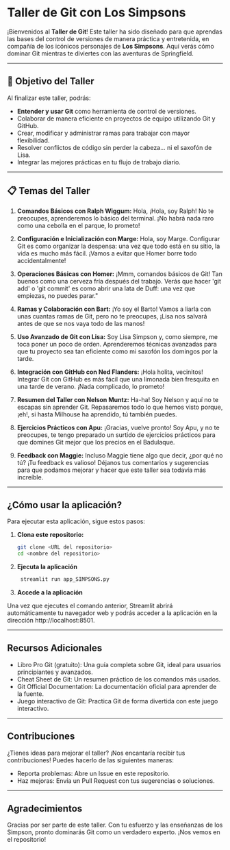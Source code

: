 # Taller de Git con Los Simpsons

¡Bienvenidos al **Taller de Git**! Este taller ha sido diseñado para que aprendas las bases del control de versiones de manera práctica y entretenida, en compañía de los icónicos personajes de **Los Simpsons**. Aquí verás cómo dominar Git mientras te diviertes con las aventuras de Springfield.

---

## 🎯 **Objetivo del Taller**

Al finalizar este taller, podrás:

- **Entender y usar Git** como herramienta de control de versiones.
- Colaborar de manera eficiente en proyectos de equipo utilizando Git y GitHub.
- Crear, modificar y administrar ramas para trabajar con mayor flexibilidad.
- Resolver conflictos de código sin perder la cabeza... ni el saxofón de Lisa.
- Integrar las mejores prácticas en tu flujo de trabajo diario.

---

## 📋 **Temas del Taller**

1. **Comandos Básicos con Ralph Wiggum:** Hola, ¡Hola, soy Ralph! No te preocupes, aprenderemos lo básico del terminal. ¡No habrá nada raro como una cebolla en el parque, lo prometo!

2. **Configuración e Inicialización con Marge:** Hola, soy Marge. Configurar Git es como organizar la despensa: una vez que todo está en su sitio, la vida es mucho más fácil. ¡Vamos a evitar que Homer borre todo accidentalmente!

3. **Operaciones Básicas con Homer:** ¡Mmm, comandos básicos de Git! Tan buenos como una cerveza fría después del trabajo. Verás que hacer 'git add' o 'git commit' es como abrir una lata de Duff: una vez que empiezas, no puedes parar."

4. **Ramas y Colaboración con Bart:** ¡Yo soy el Barto! Vamos a liarla con unas cuantas ramas de Git, pero no te preocupes, ¡Lisa nos salvará antes de que se nos vaya todo de las manos!

5. **Uso Avanzado de Git con Lisa:** Soy Lisa Simpson y, como siempre, me toca poner un poco de orden. Aprenderemos técnicas avanzadas para que tu proyecto sea tan eficiente como mi saxofón los domingos por la tarde.

6. **Integración con GitHub con Ned Flanders:** ¡Hola holita, vecinitos! Integrar Git con GitHub es más fácil que una limonada bien fresquita en una tarde de verano. ¡Nada complicado, lo prometo!

7. **Resumen del Taller con Nelson Muntz:** Ha-ha! Soy Nelson y aquí no te escapas sin aprender Git. Repasaremos todo lo que hemos visto porque, ¡eh!, si hasta Milhouse ha aprendido, tú también puedes.

8. **Ejercicios Prácticos con Apu:** ¡Gracias, vuelve pronto! Soy Apu, y no te preocupes, te tengo preparado un surtido de ejercicios prácticos para que domines Git mejor que los precios en el Badulaque.

9. **Feedback con Maggie:** Incluso Maggie tiene algo que decir, ¿por qué no tú? ¡Tu feedback es valioso! Déjanos tus comentarios y sugerencias para que podamos mejorar y hacer que este taller sea todavía más increíble.

---

## ¿Cómo usar la aplicación?

Para ejecutar esta aplicación, sigue estos pasos:

1. **Clona este repositorio:**

   ```bash
   git clone <URL del repositorio>
   cd <nombre del repositorio>

2. **Ejecuta la aplicación**

   ```bash
    streamlit run app_SIMPSONS.py


3. **Accede a la aplicación**

Una vez que ejecutes el comando anterior, Streamlit abrirá automáticamente tu navegador web y podrás acceder a la aplicación en la dirección http://localhost:8501.

---

##  Recursos Adicionales
- Libro Pro Git (gratuito): Una guía completa sobre Git, ideal para usuarios principiantes y avanzados.
- Cheat Sheet de Git: Un resumen práctico de los comandos más usados.
- Git Official Documentation: La documentación oficial para aprender de la fuente.
- Juego interactivo de Git: Practica Git de forma divertida con este juego interactivo.

---

## Contribuciones
¿Tienes ideas para mejorar el taller? ¡Nos encantaría recibir tus contribuciones! Puedes hacerlo de las siguientes maneras:

- Reporta problemas: Abre un Issue en este repositorio.
- Haz mejoras: Envía un Pull Request con tus sugerencias o soluciones.

---

## Agradecimientos
Gracias por ser parte de este taller. Con tu esfuerzo y las enseñanzas de los Simpson, pronto dominarás Git como un verdadero experto. ¡Nos vemos en el repositorio!